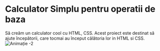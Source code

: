 # Calculator Simplu pentru operatii de baza

Să creăm un calculator cool cu HTML, CSS. Acest proiect este destinat să ajute începătorii, care tocmai au început călătoria lor in HTML si CSS. 
![Animație -2](https://user-images.githubusercontent.com/110493446/187615759-9331f32a-5a95-413e-baf3-14a2c803e35a.gif)
